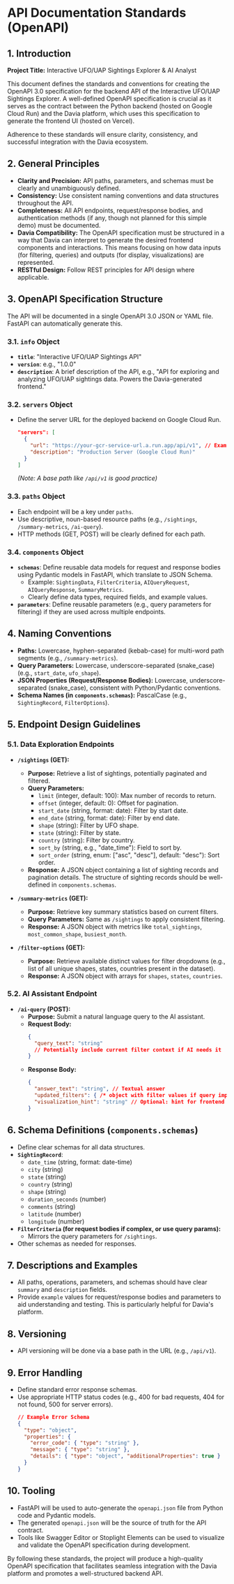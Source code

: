 # API Documentation Standards (OpenAPI)

## 1. Introduction

**Project Title:** Interactive UFO/UAP Sightings Explorer & AI Analyst

This document defines the standards and conventions for creating the OpenAPI 3.0 specification for the backend API of the Interactive UFO/UAP Sightings Explorer. A well-defined OpenAPI specification is crucial as it serves as the contract between the Python backend (hosted on Google Cloud Run) and the Davia platform, which uses this specification to generate the frontend UI (hosted on Vercel).

Adherence to these standards will ensure clarity, consistency, and successful integration with the Davia ecosystem.

## 2. General Principles

*   **Clarity and Precision:** API paths, parameters, and schemas must be clearly and unambiguously defined.
*   **Consistency:** Use consistent naming conventions and data structures throughout the API.
*   **Completeness:** All API endpoints, request/response bodies, and authentication methods (if any, though not planned for this simple demo) must be documented.
*   **Davia Compatibility:** The OpenAPI specification must be structured in a way that Davia can interpret to generate the desired frontend components and interactions. This means focusing on how data inputs (for filtering, queries) and outputs (for display, visualizations) are represented.
*   **RESTful Design:** Follow REST principles for API design where applicable.

## 3. OpenAPI Specification Structure

The API will be documented in a single OpenAPI 3.0 JSON or YAML file. FastAPI can automatically generate this.

### 3.1. `info` Object
*   **`title`**: "Interactive UFO/UAP Sightings API"
*   **`version`**: e.g., "1.0.0"
*   **`description`**: A brief description of the API, e.g., "API for exploring and analyzing UFO/UAP sightings data. Powers the Davia-generated frontend."

### 3.2. `servers` Object
*   Define the server URL for the deployed backend on Google Cloud Run.
    ```json
    "servers": [
      {
        "url": "https://your-gcr-service-url.a.run.app/api/v1", // Example URL
        "description": "Production Server (Google Cloud Run)"
      }
    ]
    ```
    *(Note: A base path like `/api/v1` is good practice)*

### 3.3. `paths` Object
*   Each endpoint will be a key under `paths`.
*   Use descriptive, noun-based resource paths (e.g., `/sightings`, `/summary-metrics`, `/ai-query`).
*   HTTP methods (GET, POST) will be clearly defined for each path.

### 3.4. `components` Object
*   **`schemas`**: Define reusable data models for request and response bodies using Pydantic models in FastAPI, which translate to JSON Schema.
    *   Example: `SightingData`, `FilterCriteria`, `AIQueryRequest`, `AIQueryResponse`, `SummaryMetrics`.
    *   Clearly define data types, required fields, and example values.
*   **`parameters`**: Define reusable parameters (e.g., query parameters for filtering) if they are used across multiple endpoints.

## 4. Naming Conventions

*   **Paths:** Lowercase, hyphen-separated (kebab-case) for multi-word path segments (e.g., `/summary-metrics`).
*   **Query Parameters:** Lowercase, underscore-separated (snake_case) (e.g., `start_date`, `ufo_shape`).
*   **JSON Properties (Request/Response Bodies):** Lowercase, underscore-separated (snake_case), consistent with Python/Pydantic conventions.
*   **Schema Names (in `components.schemas`):** PascalCase (e.g., `SightingRecord`, `FilterOptions`).

## 5. Endpoint Design Guidelines

### 5.1. Data Exploration Endpoints
*   **`/sightings` (GET):**
    *   **Purpose:** Retrieve a list of sightings, potentially paginated and filtered.
    *   **Query Parameters:**
        *   `limit` (integer, default: 100): Max number of records to return.
        *   `offset` (integer, default: 0): Offset for pagination.
        *   `start_date` (string, format: date): Filter by start date.
        *   `end_date` (string, format: date): Filter by end date.
        *   `shape` (string): Filter by UFO shape.
        *   `state` (string): Filter by state.
        *   `country` (string): Filter by country.
        *   `sort_by` (string, e.g., "date_time"): Field to sort by.
        *   `sort_order` (string, enum: ["asc", "desc"], default: "desc"): Sort order.
    *   **Response:** A JSON object containing a list of sighting records and pagination details. The structure of sighting records should be well-defined in `components.schemas`.

*   **`/summary-metrics` (GET):**
    *   **Purpose:** Retrieve key summary statistics based on current filters.
    *   **Query Parameters:** Same as `/sightings` to apply consistent filtering.
    *   **Response:** A JSON object with metrics like `total_sightings`, `most_common_shape`, `busiest_month`.

*   **`/filter-options` (GET):**
    *   **Purpose:** Retrieve available distinct values for filter dropdowns (e.g., list of all unique shapes, states, countries present in the dataset).
    *   **Response:** A JSON object with arrays for `shapes`, `states`, `countries`.

### 5.2. AI Assistant Endpoint
*   **`/ai-query` (POST):**
    *   **Purpose:** Submit a natural language query to the AI assistant.
    *   **Request Body:**
        ```json
        {
          "query_text": "string"
          // Potentially include current filter context if AI needs it
        }
        ```
    *   **Response Body:**
        ```json
        {
          "answer_text": "string", // Textual answer
          "updated_filters": { /* object with filter values if query implies filter change */ },
          "visualization_hint": "string" // Optional: hint for frontend if a specific viz is suggested
        }
        ```

## 6. Schema Definitions (`components.schemas`)

*   Define clear schemas for all data structures.
*   **`SightingRecord`**:
    *   `date_time` (string, format: date-time)
    *   `city` (string)
    *   `state` (string)
    *   `country` (string)
    *   `shape` (string)
    *   `duration_seconds` (number)
    *   `comments` (string)
    *   `latitude` (number)
    *   `longitude` (number)
*   **`FilterCriteria` (for request bodies if complex, or use query params):**
    *   Mirrors the query parameters for `/sightings`.
*   Other schemas as needed for responses.

## 7. Descriptions and Examples

*   All paths, operations, parameters, and schemas should have clear `summary` and `description` fields.
*   Provide `example` values for request/response bodies and parameters to aid understanding and testing. This is particularly helpful for Davia's platform.

## 8. Versioning

*   API versioning will be done via a base path in the URL (e.g., `/api/v1`).

## 9. Error Handling

*   Define standard error response schemas.
*   Use appropriate HTTP status codes (e.g., 400 for bad requests, 404 for not found, 500 for server errors).
    ```json
    // Example Error Schema
    {
      "type": "object",
      "properties": {
        "error_code": { "type": "string" },
        "message": { "type": "string" },
        "details": { "type": "object", "additionalProperties": true }
      }
    }
    ```

## 10. Tooling

*   FastAPI will be used to auto-generate the `openapi.json` file from Python code and Pydantic models.
*   The generated `openapi.json` will be the source of truth for the API contract.
*   Tools like Swagger Editor or Stoplight Elements can be used to visualize and validate the OpenAPI specification during development.

By following these standards, the project will produce a high-quality OpenAPI specification that facilitates seamless integration with the Davia platform and promotes a well-structured backend API.
